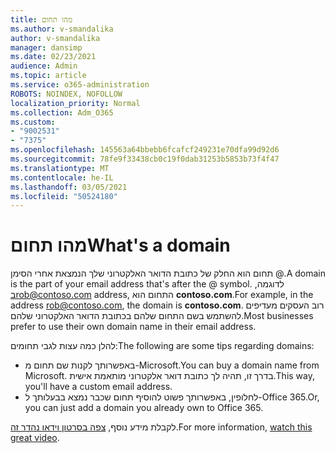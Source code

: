 ```yaml
---
title: מהו תחום
ms.author: v-smandalika
author: v-smandalika
manager: dansimp
ms.date: 02/23/2021
audience: Admin
ms.topic: article
ms.service: o365-administration
ROBOTS: NOINDEX, NOFOLLOW
localization_priority: Normal
ms.collection: Adm_O365
ms.custom:
- "9002531"
- "7375"
ms.openlocfilehash: 145563a64bbebb6fcafcf249231e70dfa99d92d6
ms.sourcegitcommit: 78fe9f33438cb0c19f0dab31253b5853b73f4f47
ms.translationtype: MT
ms.contentlocale: he-IL
ms.lasthandoff: 03/05/2021
ms.locfileid: "50524180"
---
```

# <a name="whats-a-domain"></a><span data-ttu-id="f59eb-102">מהו תחום</span><span class="sxs-lookup"><span data-stu-id="f59eb-102">What's a domain</span></span>

<span data-ttu-id="f59eb-103">תחום הוא החלק של כתובת הדואר האלקטרוני שלך הנמצאת אחרי הסימן @.</span><span class="sxs-lookup"><span data-stu-id="f59eb-103">A domain is the part of your email address that's after the @ symbol.</span></span> <span data-ttu-id="f59eb-104">לדוגמה, בrob@contoso.com address, התחום הוא **contoso.com**.</span><span class="sxs-lookup"><span data-stu-id="f59eb-104">For example, in the address rob@contoso.com, the domain is **contoso.com**.</span></span> <span data-ttu-id="f59eb-105">רוב העסקים מעדיפים להשתמש בשם התחום שלהם בכתובת הדואר האלקטרוני שלהם.</span><span class="sxs-lookup"><span data-stu-id="f59eb-105">Most businesses prefer to use their own domain name in their email address.</span></span>

<span data-ttu-id="f59eb-106">להלן כמה עצות לגבי תחומים:</span><span class="sxs-lookup"><span data-stu-id="f59eb-106">The following are some tips regarding domains:</span></span>

- <span data-ttu-id="f59eb-107">באפשרותך לקנות שם תחום מ-Microsoft.</span><span class="sxs-lookup"><span data-stu-id="f59eb-107">You can buy a domain name from Microsoft.</span></span> <span data-ttu-id="f59eb-108">בדרך זו, תהיה לך כתובת דואר אלקטרוני מותאמת אישית.</span><span class="sxs-lookup"><span data-stu-id="f59eb-108">This way, you'll have a custom email address.</span></span>
- <span data-ttu-id="f59eb-109">לחלופין, באפשרותך פשוט להוסיף תחום שכבר נמצא בבעלותך ל-Office 365.</span><span class="sxs-lookup"><span data-stu-id="f59eb-109">Or, you can just add a domain you already own to Office 365.</span></span>

<span data-ttu-id="f59eb-110">לקבלת מידע נוסף, [צפה בסרטון וידאו נהדר זה](https://www.youtube.com/watch).</span><span class="sxs-lookup"><span data-stu-id="f59eb-110">For more information, [watch this great video](https://www.youtube.com/watch).</span></span>